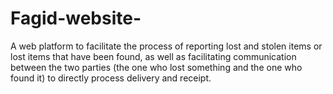 # Fagid-website-
A web platform to facilitate the process of reporting lost and stolen items or lost items that have been found, as well as facilitating communication between the two parties (the one who lost something and the one who found it) to directly process delivery and receipt.
